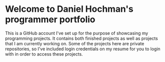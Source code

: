 # Welcome to Daniel Hochman's programmer portfolio

This is a GitHub account I've set up for the purpose of showcasing my programming projects. It contains both finished projects as well as projects that I am currently working on. Some of the projects here are private repositories, so I've included login credentials on my resume for you to login with in order to access these projects.

